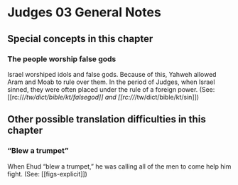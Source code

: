 # Judges 03 General Notes
## Special concepts in this chapter

### The people worship false gods

Israel worshiped idols and false gods. Because of this, Yahweh allowed Aram and Moab to rule over them. In the period of Judges, when Israel sinned, they were often placed under the rule of a foreign power. (See: [[rc://*/tw/dict/bible/kt/falsegod]] and [[rc://*/tw/dict/bible/kt/sin]])

## Other possible translation difficulties in this chapter

### “Blew a trumpet”

When Ehud “blew a trumpet,” he was calling all of the men to come help him fight. (See: [[figs-explicit]])